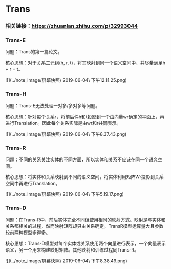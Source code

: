 # Trans

### 相关链接：https://zhuanlan.zhihu.com/p/32993044

### Trans-E

问题：Trans的第一篇论文。

核心思想：对于关系三元组(h, r, t)，将其映射到同一个语义空间中，并尽量满足h + r = t。

![](../note_image/屏幕快照\ 2019-06-04\ 下午12.11.25.png)

### Trans-H

问题：Trans-E无法处理一对多/多对多等问题。

核心思想：针对每个关系r，将前后件h和t投影到一个由向量wr确定的平面上，再进行Translation。因此每个关系实际是由wr和r共同表示。

![](../note_image/屏幕快照\ 2019-06-04\ 下午8.37.43.png)

### Trans-R

问题：不同的关系关注实体的不同方面，所以实体和关系不应该在同一个语义空间。

核心思想：将实体和关系映射到不同的语义空间，将实体利用矩阵Wr投影到关系空间中再进行Translation。

![](../note_image/屏幕快照\ 2019-06-04\ 下午5.19.17.png)

### Trans-D

问题：在Trans-R中，前后实体完全不同但使用相同的映射方式。映射是与实体和关系都相关的过程，然而映射矩阵却只由关系确定。TransR模型运算量大且参数较前两种模型多得多。

核心思想：Trans-D模型对每个实体或关系使用两个向量进行表示，一个向量表示语义，另一个用来构建映射矩阵。其他映射和训练过程同Trans-R。

![](../note_image/屏幕快照\ 2019-06-04\ 下午8.38.49.png)

